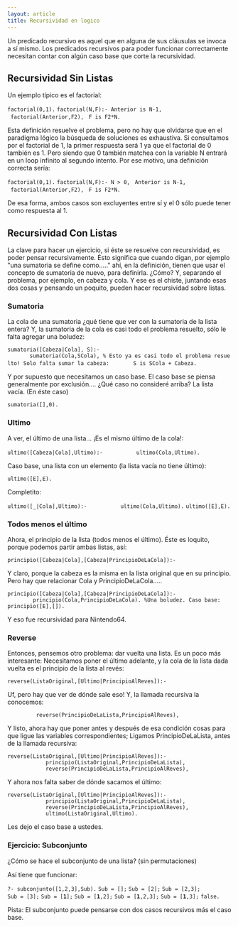 ```yaml
---
layout: article
title: Recursividad en logico
---
```


Un predicado recursivo es aquel que en alguna de sus cláusulas se invoca a sí mismo. Los predicados recursivos para poder funcionar correctamente necesitan contar con algún caso base que corte la recursividad.

Recursividad Sin Listas
-----------------------

Un ejemplo típico es el factorial:

`factorial(0,1).`
`factorial(N,F):- Anterior is N-1,`
` factorial(Anterior,F2),`
` F is F2*N.`

Esta definición resuelve el problema, pero no hay que olvidarse que en el paradigma lógico la búsqueda de soluciones es exhaustiva. Si consultamos por el factorial de 1, la primer respuesta será 1 ya que el factorial de 0 también es 1. Pero siendo que 0 también matchea con la variable N entrará en un loop infinito al segundo intento. Por ese motivo, una definición correcta sería:

`factorial(0,1).`
`factorial(N,F):- N > 0,`
` Anterior is N-1,`
` factorial(Anterior,F2),`
` F is F2*N.`

De esa forma, ambos casos son excluyentes entre sí y el 0 sólo puede tener como respuesta al 1.

Recursividad Con Listas
-----------------------

La clave para hacer un ejercicio, si éste se resuelve con recursividad, es poder pensar recursivamente. Ésto significa que cuando digan, por ejemplo "una sumatoria se define como....." ahí, en la definición, tienen que usar el concepto de sumatoria de nuevo, para definirla. ¿Cómo? Y, separando el problema, por ejemplo, en cabeza y cola. Y ese es el chiste, juntando esas dos cosas y pensando un poquito, pueden hacer recursividad sobre listas.

### Sumatoria

La cola de una sumatoria ¿qué tiene que ver con la sumatoria de la lista entera? Y, la sumatoria de la cola es casi todo el problema resuelto, sólo le falta agregar una boludez:

`sumatoria([Cabeza|Cola], S):-`
`       sumatoria(Cola,SCola), % Esto ya es casi todo el problema resuelto! Solo falta sumar la cabeza:`
`       S is SCola + Cabeza.`

Y por supuesto que necesitamos un caso base. El caso base se piensa generalmente por exclusión.... ¿Qué caso no consideré arriba? La lista vacía. (En éste caso)

`sumatoria([],0).`

### Ultimo

A ver, el último de una lista... ¡Es el mismo último de la cola!:

`ultimo([Cabeza|Cola],Ultimo):-`
`          ultimo(Cola,Ultimo).`

Caso base, una lista con un elemento (la lista vacía no tiene último):

`ultimo([E],E).`

Completito:

`ultimo([_|Cola],Ultimo):-`
`          ultimo(Cola,Ultimo).`
`ultimo([E],E).`

### Todos menos el último

Ahora, el principio de la lista (todos menos el último). Éste es loquito, porque podemos partir ambas listas, así:

`principio([Cabeza|Cola],[Cabeza|PrincipioDeLaCola]):-`

Y claro, porque la cabeza es la misma en la lista original que en su principio. Pero hay que relacionar Cola y PrincipioDeLaCola.....

`principio([Cabeza|Cola],[Cabeza|PrincipioDeLaCola]):- `
`        principio(Cola,PrincipioDeLaCola). %Una boludez. Caso base:`
`principio([E],[]).`

Y eso fue recursividad para Nintendo64.

### Reverse

Entonces, pensemos otro problema: dar vuelta una lista. Es un poco más interesante: Necesitamos poner el último adelante, y la cola de la lista dada vuelta es el principio de la lista al revés:

`reverse(ListaOriginal,[Ultimo|PrincipioAlReves]):-`

Uf, pero hay que ver de dónde sale eso! Y, la llamada recursiva la conocemos:

`         reverse(PrincipioDeLaLista,PrincipioAlReves),`

Y listo, ahora hay que poner antes y después de esa condición cosas para que ligue las variables correspondientes; Ligamos PrincipioDeLaLista, antes de la llamada recursiva:

`reverse(ListaOriginal,[Ultimo|PrincipioAlReves]):-`
`            principio(ListaOriginal,PrincipioDeLaLista),`
`            reverse(PrincipioDeLaLista,PrincipioAlReves),`

Y ahora nos falta saber de dónde sacamos el último:

`reverse(ListaOriginal,[Ultimo|PrincipioAlReves]):-`
`            principio(ListaOriginal,PrincipioDeLaLista),`
`            reverse(PrincipioDeLaLista,PrincipioAlReves),`
`            ultimo(ListaOriginal,Ultimo).`

Les dejo el caso base a ustedes.

### Ejercicio: Subconjunto

¿Cómo se hace el subconjunto de una lista? (sin permutaciones)

Así tiene que funcionar:

`?- subconjunto([1,2,3],Sub).`
`Sub = [];`
`Sub = [2];`
`Sub = [2,3];`
`Sub = [3];`
`Sub = [`**`1`**`];`
`Sub = [`**`1`**`,2];`
`Sub = [`**`1`**`,2,3];`
`Sub = [`**`1`**`,3];`
`false.`

Pista: El subconjunto puede pensarse con dos casos recursivos más el caso base.
